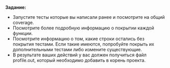 **Задание:**
- Запустите тесты которые вы написали ранее и посмотрите на общий coverage.
- Посмотрите более подробную информацию о покрытии каждой функции.
- Посмотрите информацию о том, какие строки остались без покрытия тестами. Если такие имеются, попробуйте покрыть их дополнительными тестами либо измените существующие.
- В результате ваших действий у вас должен получиться файл profile.out, который необходимо добавить в корень проекта.